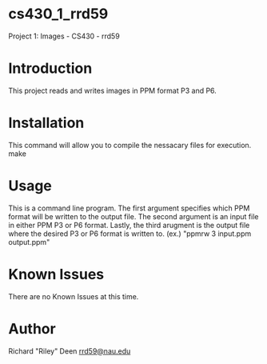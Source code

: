 # cs430_1_rrd59
Project 1: Images - CS430 - rrd59

# Introduction

This project reads and writes images in PPM format P3 and P6.

# Installation
This command will allow you to compile the nessacary files for execution.
  make

# Usage

This is a command line program.  The first argument specifies which PPM format will be written to the output file. The second argument is an input file in either PPM P3 or P6 format. Lastly, the third arugment is the output file where the desired P3 or P6 format is written to.
(ex.) "ppmrw 3 input.ppm output.ppm"

# Known Issues
There are no Known Issues at this time.

# Author

Richard "Riley" Deen  <rrd59@nau.edu>
